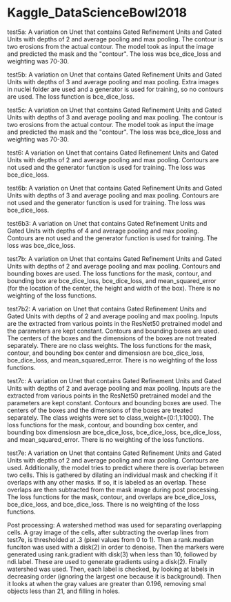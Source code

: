 # Kaggle_DataScienceBowl2018

test5a: A variation on Unet that contains Gated Refinement Units and Gated Units with depths of 2 and average pooling and max pooling. The contour is two erosions from the actual contour. The model took as input the image and predicted the mask and the "contour". The loss was bce_dice_loss and weighting was 70-30. 

test5b: A variation on Unet that contains Gated Refinement Units and Gated Units with depths of 3 and average pooling and max pooling. Extra images in nuclei folder are used and a generator is used for training, so no contours are used. The loss function is bce_dice_loss.

test5c: A variation on Unet that contains Gated Refinement Units and Gated Units with depths of 3 and average pooling and max pooling. The contour is two erosions from the actual contour. The model took as input the image and predicted the mask and the "contour". The loss was bce_dice_loss and weighting was 70-30.

test6: A variation on Unet that contains Gated Refinement Units and Gated Units with depths of 2 and average pooling and max pooling. Contours are not used and the generator function is used for training. The loss was bce_dice_loss.

test6b: A variation on Unet that contains Gated Refinement Units and Gated Units with depths of 3 and average pooling and max pooling. Contours are not used and the generator function is used for training. The loss was bce_dice_loss.

test6b3: A variation on Unet that contains Gated Refinement Units and Gated Units with depths of 4 and average pooling and max pooling. Contours are not used and the generator function is used for training. The loss was bce_dice_loss.

test7b: A variation on Unet that contains Gated Refinement Units and Gated Units with depths of 2 and average pooling and max pooling. Contours and bounding boxes are used. The loss functions for the mask, contour, and bounding box are bce_dice_loss, bce_dice_loss, and mean_squared_error (for the location of the center, the height and width of the box). There is no weighting of the loss functions.

test7b2: A variation on Unet that contains Gated Refinement Units and Gated Units with depths of 2 and average pooling and max pooling. Inputs are the extracted from various points in the ResNet50 pretrained model and the parameters are kept constant. Contours and bounding boxes are used. The centers of the boxes and the dimensions of the boxes are not treated separately. There are no class weights. The loss functions for the mask, contour, and bounding box center and dimensiosn are bce_dice_loss, bce_dice_loss, and mean_squared_error. There is no weighting of the loss functions.

test7c: A variation on Unet that contains Gated Refinement Units and Gated Units with depths of 2 and average pooling and max pooling. Inputs are the extracted from various points in the ResNet50 pretrained model and the parameters are kept constant. Contours and bounding boxes are used. The centers of the boxes and the dimensions of the boxes are treated separately. The class weights were set to class_weight={0:1,1:1000}. The loss functions for the mask, contour, and bounding box center, and bounding box dimensiosn are bce_dice_loss, bce_dice_loss, bce_dice_loss, and mean_squared_error. There is no weighting of the loss functions.

test7e: A variation on Unet that contains Gated Refinement Units and Gated Units with depths of 2 and average pooling and max pooling. Contours are used. Additionally, the model tries to predict where there is overlap between two cells. This is gathered by dilating an individual mask and checking if it overlaps with any other masks. If so, it is labeled as an overlap. These overlaps are then subtracted from the mask image during post processing. The loss functions for the mask, contour, and overlaps are bce_dice_loss, bce_dice_loss, and bce_dice_loss. There is no weighting of the loss functions.

Post processing:
A watershed method was used for separating overlapping cells. A gray image of the cells, after subtracting the overlap lines from test7e, is thresholded at .3 (pixel values from 0 to 1). Then a rank.median funciton was used with a disk(2) in order to denoise. Then the markers were generated using rank.gradient with disk(3) when less than 10, followed by ndi.label. These are used to generate gradients using a disk(2). Finally watershed was used. Then, each label is checked, by looking at labels in decreasing order (ignoring the largest one because it is background). Then it looks at when the gray values are greater than 0.196, removing smal objects less than 21, and filling in holes. 
